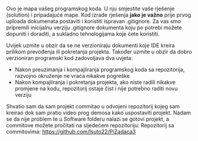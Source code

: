 Ovo je mapa vašeg programskog koda. U nju smjestite vaše rješenje (solution) i pripadajuće mape. Kod izrade rješenja **jako je važno** prije prvog uploada dokumenata postaviti i koristiti ispravan .gitignore. Za vas smo pripremili inicijalnu verziju .gitignore dokumenta koju po potrebi možete dopuniti i doraditi, a sukladno tehnologijama koje ćete koristiti. 

Uvijek uzmite u obzir da se ne verzioniraju dokumenti koje IDE kreira prilikom prevođenja ili pokretanja projekta. Također uzmite u obzir da dobro verzioniran programski kod zadovoljava dva uvjeta:
 - Nakon preuzimanja i kompajliranja programskog koda sa repozitorija, razvojno okruženje ne vraća nikakve pogreške
 - Nakon kompajliranja i pokretanja projekta, ako niste radili nikakve promjene na kodu, repozitorij ostaje čist i nije potrebno raditi novu verziju

Shvatio sam da sam projekt commitao u odvojeni repozitorij kojeg sam kreirao dok sam pratio video prog demosa kako uspostaviti projekt. Nadam se da nije problem te u Software folderu nalazi se gotovi projekt, a commitove možete pročitati na sljedećem repozitoriju:
Repozitorij sa commitovima: https://github.com/lsuto22/PiZadaca3
